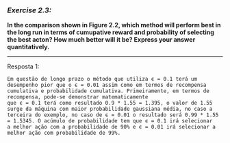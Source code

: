 ### *Exercise 2.3:*

**In the comparison shown in Figure 2.2, which method will perform best in the long run in terms of cumupative reward and probability of selecting the best acton? How much better will it be? Express your answer quantitatively.**

---
Resposta 1:

```
Em questão de longo prazo o método que utiliza ϵ = 0.1 terá um desempenho pior que o ϵ = 0.01 assim como em termos de recompensa cumulativa e probabilidade cumulativa. Primeiramente, em termos de recompensa, pode-se demonstrar matematicamente 
que ϵ = 0.1 terá como resultado 0.9 * 1.55 = 1.395, o valor de 1.55 surge da máquina com maior probabilidade gaussiana média, no caso a terceira do exemplo, no caso de ϵ = 0.01 o resultado será 0.99 * 1.55 = 1.5345. O acúmulo de probabilidade tem que ϵ = 0.1 irá selecionar
a melhor ação com a probabilidade de 90% e ϵ = 0.01 irá selecionar a melhor ação com probabilidade de 99%.

```

